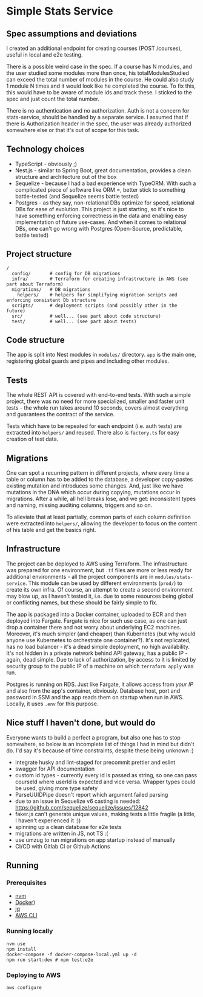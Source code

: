 # Simple Stats Service

## Spec assumptions and deviations

I created an additional endpoint for creating courses (POST /courses), useful in local and e2e testing.

There is a possible weird case in the spec. If a course has N modules, and the user studied some modules more than once, his totalModulesStudied can exceed the total number of modules in the course. He could also study 1 module N times and it would look like he completed the course. To fix this, this would have to be aware of module ids and track these. I sticked to the spec and just count the total number.

There is no authentication and no authorization. Auth is not a concern for stats-service, should be handled by a separate service. I assumed that if there is Authorization header in the spec, the user was already authorized somewhere else or that it's out of scope for this task.

## Technology choices

* TypeScript - obviously ;)
* Nest.js - similar to Spring Boot, great documentation, provides a clean structure and architecture out of the box
* Sequelize - because I had a bad experience with TypeORM. With such a complicated piece of software like ORM =, better stick to something battle-tested (and Sequelize seems battle tested)
* Postgres - as they say, non-relational DBs optimize for speed, relational DBs for ease of evolution. This project is just starting, so it's nice to have something enforcing correctness in the data and enabling easy implementation of future use-cases. And when it comes to relational DBs, one can't go wrong with Postgres (Open-Source, predictable, battle tested)

## Project structure

```
/
  config/       # config for DB migrations
  infra/        # Terraform for creating infrastructure in AWS (see part about Terraform)
  migrations/   # DB migrations
    helpers/    # helpers for simplifying migration scripts and enforcing consistent Db structure
  scripts/      # deployment scripts (and possibly other in the future)
  src/          # well... (see part about code structure)
  test/         # well... (see part about tests)
```

## Code structure

The app is split into Nest modules in `modules/` directory. `app` is the main one, registering global guards and pipes and including other modules.

## Tests

The whole REST API is covered with end-to-end tests. With such a simple project, there was no need for more specialized, smaller and faster unit tests - the whole run takes around 10 seconds, covers almost everything and guarantees the contract of the service.

Tests which have to be repeated for each endpoint (i.e. auth tests) are extracted into `helpers/` and reused. There also is `factory.ts` for easy creation of test data.

## Migrations

One can spot a recurring pattern in different projects, where every time a table or column has to be added to the database, 
a developer copy-pastes existing mutation and introduces some changes. And, just like we have mutations in the DNA which occur during copying, mutations occur in migrations. After a while, all hell breaks lose, and we get: inconsistent types and naming, missing auditing columns, triggers and so on.

To alleviate that at least partially, common parts of each column definition were extracted into `helpers/`, allowing the developer to focus on the content of his table and get the basics right.

## Infrastructure

The project can be deployed to AWS using Terraform. The infrastructure was prepared for one environment, but `.tf` files are more or less ready for additional environments - all the project components are in `modules/stats-service`. This module can be used by different environments (`prod/`) to create its own infra. Of course, an attempt to create a second environment may blow up, as I haven't tested it, i.e. due to some resources being global or conflicting names, but these should be fairly simple to fix.

The app is packaged into a Docker container, uploaded to ECR and then deployed into Fargate. Fargate is nice for such use case, as one can just drop a container there and not worry about underlying EC2 machines. Moreover, it's much simpler (and cheaper) than Kubernetes (but why would anyone use Kubernetes to orchestrate one container?). It's not replicated, has no load balancer - it's a dead simple deployment, no high availability. It's not hidden in a private network behind API gateway, has a public IP - again, dead simple. Due to lack of authorization, by access to it is limited by security group to the public IP of a machine on which `terraform apply` was run.

Postgres is running on RDS. Just like Fargate, it allows access from _your IP_ and also from the app's container, obviously. Database host, port and password in SSM and the app reads them on startup when run in AWS. Locally, it uses `.env` for this purpose.

## Nice stuff I haven't done, but would do
Everyone wants to build a perfect a program, but also one has to stop somewhere, so below is an incomplete list of things I had in mind but didn't do. I'd say it's because of time constraints, despite these being unknown :)

* integrate husky and lint-staged for precommit prettier and eslint
* swagger for API documentation
* custom id types - currently every id is passed as string, so one can pass courseId where userId is expected and vice versa. Wrapper types could be used, giving more type safety
* ParseUUIDPipe doesn't report which argument failed parsing
* due to an issue in Sequelize v6 casting is needed: https://github.com/sequelize/sequelize/issues/12842
* faker.js can't generate unique values, making tests a little fragile (a little, I haven't experienced it :))
* spinning up a clean database for e2e tests  
* migrations are written in JS, not TS :(
* use umzug to run migrations on app startup instead of manually
* CI/CD with Gitlab CI or Github Actions

## Running

### Prerequisites

* [nvm](https://github.com/nvm-sh/nvm)
* [Docker](https://www.docker.com/))
* [jq](https://stedolan.github.io/jq/)
* [AWS CLI](https://aws.amazon.com/cli/)

### Running locally
```
nvm use
npm install
docker-compose -f docker-compose-local.yml up -d
npm run start:dev # npm test:e2e
```

### Deploying to AWS

```
aws configure


```


